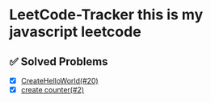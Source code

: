 # LeetCode-Tracker this is my javascript leetcode

## ✅ Solved Problems  
- [x] [CreateHelloWorld(#20)](https://leetcode.com/problems/create-hello-world-function/submissions/1539270210/?envType=study-plan-v2&envId=30-days-of-javascript)  
- [x] [create counter(#2)](https://leetcode.com/problems/counter/submissions/1539271424/?envType=study-plan-v2&envId=30-days-of-javascript)
